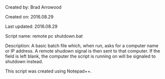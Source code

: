 Created by:	Brad Arrowood

Created on:	2016.08.29

Last updated:	2016.08.29

Script name:	remote pc shutdown.bat

Description:	A basic batch file which, when run, asks for a computer name or IP address. A remote shudown signal is then sent to that computer. If the field is left blank, the computer the script is running on will be signaled to shutdown instead.

This script was created using Notepad++.
